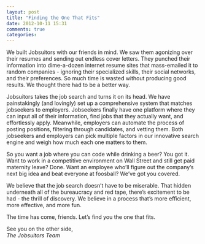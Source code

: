 ```yaml
---
layout: post
title: "Finding the One That Fits"
date: 2012-10-11 15:31
comments: true
categories: 
---
```

<p>
We built Jobsuitors with our friends in mind. We saw them agonizing over their resumes and sending out endless cover letters. They punched their information into dime-a-dozen internet resume sites that mass-emailed it to random companies - ignoring their specialized skills, their social networks, and their preferences. So much time is wasted without producing good results. We thought there had to be a better way.
</p>
<p>
Jobsuitors takes the job search and turns it on its head. We have painstakingly (and lovingly) set up a comprehensive system that matches jobseekers to employers. Jobseekers finally have one platform where they can input all of their information, find jobs that they actually want, and effortlessly apply. Meanwhile, employers can automate the process of posting positions, filtering through candidates, and vetting them. Both jobseekers and employers can pick multiple factors in our innovative search engine and weigh how much each one matters to them.
</p>
<p>
So you want a job where you can code while drinking a beer? You got it. Want to work in a competitive environment on Wall Street and still get paid maternity leave? Done. Want an employee who’ll figure out the company’s next big idea and beat everyone at foosball? We’ve got you covered.
</p>
<p>
We believe that the job search doesn’t have to be miserable. That hidden underneath all of the bureaucracy and red tape, there’s excitement to be had - the thrill of discovery. We believe in a process that’s more efficient, more effective, and more fun.
</p>
<p>
The time has come, friends. Let’s find you the one that fits.
</p>
<p>
See you on the other side,</br>
<i>The Jobsuitors Team</i>
</p>
